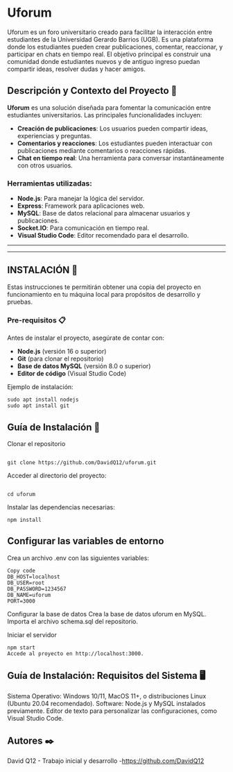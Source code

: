 # Uforum

Uforum es un foro universitario creado para facilitar la interacción entre estudiantes de la Universidad Gerardo Barrios (UGB). Es una plataforma donde los estudiantes pueden crear publicaciones, comentar, reaccionar, y participar en chats en tiempo real. El objetivo principal es construir una comunidad donde estudiantes nuevos y de antiguo ingreso puedan compartir ideas, resolver dudas y hacer amigos.

## Descripción y Contexto del Proyecto 📖

**Uforum** es una solución diseñada para fomentar la comunicación entre estudiantes universitarios. Las principales funcionalidades incluyen:  
- **Creación de publicaciones**: Los usuarios pueden compartir ideas, experiencias y preguntas.  
- **Comentarios y reacciones**: Los estudiantes pueden interactuar con publicaciones mediante comentarios o reacciones rápidas.  
- **Chat en tiempo real**: Una herramienta para conversar instantáneamente con otros usuarios.  

### Herramientas utilizadas:
- **Node.js**: Para manejar la lógica del servidor.  
- **Express**: Framework para aplicaciones web.  
- **MySQL**: Base de datos relacional para almacenar usuarios y publicaciones.  
- **Socket.IO**: Para comunicación en tiempo real.  
- **Visual Studio Code**: Editor recomendado para el desarrollo.  

---


---

## INSTALACIÓN 🚀

Estas instrucciones te permitirán obtener una copia del proyecto en funcionamiento en tu máquina local para propósitos de desarrollo y pruebas.

### Pre-requisitos 📋

Antes de instalar el proyecto, asegúrate de contar con:  
- **Node.js** (versión 16 o superior)  
- **Git** (para clonar el repositorio)  
- **Base de datos MySQL** (versión 8.0 o superior)  
- **Editor de código** (Visual Studio Code)  

Ejemplo de instalación:  
```
sudo apt install nodejs
sudo apt install git
```
## Guía de Instalación 🔧
Clonar el repositorio

```

git clone https://github.com/DavidQ12/uforum.git
```
Acceder al directorio del proyecto:


```
```
```
cd uforum
```
Instalar las dependencias necesarias:

```
npm install
```
## Configurar las variables de entorno
Crea un archivo .env con las siguientes variables:

```
Copy code
DB_HOST=localhost
DB_USER=root
DB_PASSWORD=1234567
DB_NAME=uforum
PORT=3000
```
Configurar la base de datos
Crea la base de datos uforum en MySQL.
Importa el archivo schema.sql del repositorio.

Iniciar el servidor
```
npm start
Accede al proyecto en http://localhost:3000.
```
## Guía de Instalación: Requisitos del Sistema 🖥️
Sistema Operativo:
Windows 10/11, MacOS 11+, o distribuciones Linux (Ubuntu 20.04 recomendado).
Software:
Node.js y MySQL instalados previamente.
Editor de texto para personalizar las configuraciones, como Visual Studio Code.

## Autores ✒️
David Q12 - Trabajo inicial y desarrollo -https://github.com/DavidQ12

